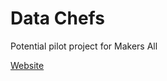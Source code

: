 # Data Chefs

Potential pilot project for Makers All

[Website](https://aschneiderman.github.io/datachefs/)